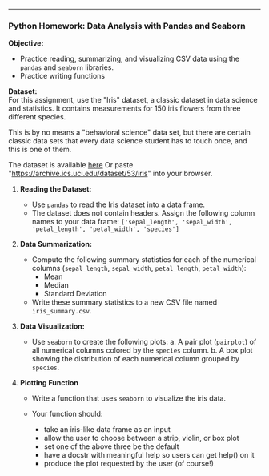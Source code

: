 ---

### Python Homework: Data Analysis with Pandas and Seaborn

**Objective:**  

* Practice reading, summarizing, and visualizing CSV data using the `pandas` and `seaborn` libraries.
* Practice writing functions

**Dataset:**  
For this assignment, use the "Iris" dataset, a classic dataset in data science and statistics. It contains measurements for 150 iris flowers from three different species.

This is by no means a "behavioral science" data set, but there are certain classic data sets that every data science student has to touch once, and this is one of them.

The dataset is available [here](https://archive.ics.uci.edu/dataset/53/iris)
Or paste "https://archive.ics.uci.edu/dataset/53/iris" into your browser.

1. **Reading the Dataset:**
    - Use `pandas` to read the Iris dataset into a data frame.
    - The dataset does not contain headers. Assign the following column names to your data frame: `['sepal_length', 'sepal_width', 'petal_length', 'petal_width', 'species']`

2. **Data Summarization:**
    - Compute the following summary statistics for each of the numerical columns (`sepal_length`, `sepal_width`, `petal_length`, `petal_width`):
        * Mean
        * Median
        * Standard Deviation
    - Write these summary statistics to a new CSV file named `iris_summary.csv`.

3. **Data Visualization:**
    - Use `seaborn` to create the following plots:
        a. A pair plot (`pairplot`) of all numerical columns colored by the `species` column.
        b. A box plot showing the distribution of each numerical column grouped by `species`.

4. **Plotting Function**
    - Write a function that uses `seaborn` to visualize the iris data.

    - Your function should:

        * take an iris-like data frame as an input
        * allow the user to choose between a strip, violin, or box plot
        * set one of the above three be the default
        * have a docstr with meaningful help so users can get help() on it
        * produce the plot requested by the user (of course!)